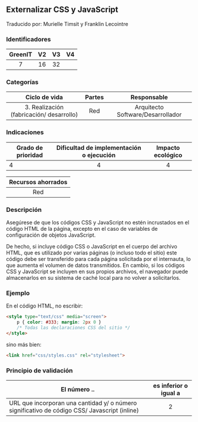 ## Externalizar CSS y JavaScript
Traducido por: Murielle Timsit y Franklin Lecointre

### Identificadores

| GreenIT |  V2  |  V3  |  V4  |
|:-------:|:----:|:----:|:----:|
| 7 | 16 | 32 | |

### Categorías

| Ciclo de vida | Partes | Responsable  |
|:---------:|:----:|:----:|
| 3. Realización (fabricación/ desarrollo) | Red | Arquitecto Software/Desarrollador |

### Indicaciones

| Grado de prioridad   | Dificultad de implementación o ejecución | Impacto ecológico   |
|-------------------|:-------------------------:|:---------------------:|
| 4 | 4 | 4 |

|Recursos ahorrados |
|:----------------------------------------------------------:|
| Red  |

### Descripción

Asegúrese de que los códigos CSS y JavaScript no estén incrustados en el código HTML de la página, excepto en el caso de variables de configuración de objetos JavaScript.

De hecho, si incluye código CSS o JavaScript en el cuerpo del archivo HTML, que es utilizado por varias páginas (o incluso todo el sitio) este código debe ser transferido para cada página solicitada por el internauta, lo que aumenta el volumen de datos transmitidos.
En cambio, si los códigos CSS y JavaScript se incluyen en sus propios archivos, el navegador puede almacenarlos en su sistema de caché local para no volver a solicitarlos.

### Ejemplo

En el código HTML, no escribir:
```html
<style type="text/css" media="screen">
	p { color: #333; margin: 2px 0 }
	/* Todas las declaraciones CSS del sitio */
</style>
```

sino más bien:
```html
<link href="css/styles.css" rel="stylesheet">
```

### Principio de validación

| El número ..   | es inferior o igual a   |  
|-------------------|:-------------------------:|
| URL que incorporan una cantidad y/ o número significativo de código CSS/ Javascript (inline)   | 2  |


